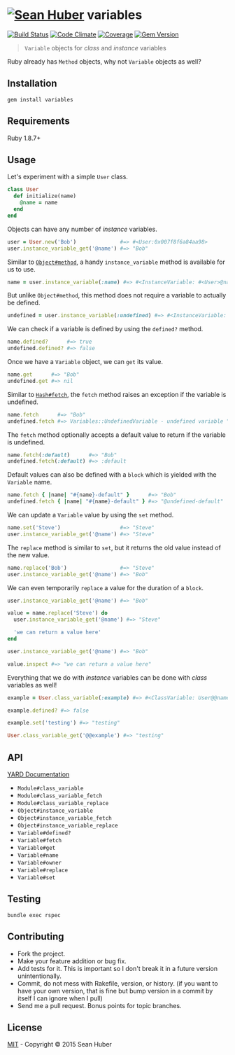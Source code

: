 # [![Sean Huber](https://cloud.githubusercontent.com/assets/2419/6550752/832d9a64-c5ea-11e4-9717-6f9aa6e023b5.png)](https://github.com/shuber) variables

[![Build Status](https://secure.travis-ci.org/shuber/variables.svg)](http://travis-ci.org/shuber/variables) [![Code Climate](https://codeclimate.com/github/shuber/variables/badges/gpa.svg)](https://codeclimate.com/github/shuber/variables) [![Coverage](https://codeclimate.com/github/shuber/variables/badges/coverage.svg)](https://codeclimate.com/github/shuber/variables) [![Gem Version](https://badge.fury.io/rb/variables.svg)](http://badge.fury.io/rb/variables)

> `Variable` objects for *class* and *instance* variables

Ruby already has `Method` objects, why not `Variable` objects as well?


## Installation

```
gem install variables
```


## Requirements

Ruby 1.8.7+


## Usage

Let's experiment with a simple `User` class.

```ruby
class User
  def initialize(name)
    @name = name
  end
end
```

Objects can have any number of *instance* variables. 

```ruby
user = User.new('Bob')              #=> #<User:0x007f8f6a84aa98>
user.instance_variable_get('@name') #=> "Bob"
```

Similar to [`Object#method`](http://ruby-doc.org/core-1.8.7/Object.html#method-i-method), a handy `instance_variable` method is available for us to use.

```ruby
name = user.instance_variable(:name) #=> #<InstanceVariable: #<User>@name>
```

But unlike `Object#method`, this method does not require a variable to actually be defined.

```ruby
undefined = user.instance_variable(:undefined) #=> #<InstanceVariable: #<User>@undefined>
```

We can check if a variable is defined by using the `defined?` method.

```ruby
name.defined?      #=> true
undefined.defined? #=> false
```

Once we have a `Variable` object, we can `get` its value.

```ruby
name.get      #=> "Bob"
undefined.get #=> nil
```

Similar to [`Hash#fetch`](http://ruby-doc.org/core-1.9.3/Hash.html#method-i-fetch), the `fetch` method raises an exception if the variable is undefined.

```ruby
name.fetch      #=> "Bob"
undefined.fetch #=> Variables::UndefinedVariable - undefined variable "undefined"
```

The `fetch` method optionally accepts a default value to return if the variable is undefined.

```ruby
name.fetch(:default)      #=> "Bob"
undefined.fetch(:default) #=> :default
```

Default values can also be defined with a `block` which is yielded with the `Variable` name.

```ruby
name.fetch { |name| "#{name}-default" }      #=> "Bob"
undefined.fetch { |name| "#{name}-default" } #=> "@undefined-default"
```

We can update a `Variable` value by using the `set` method.

```ruby
name.set('Steve')                   #=> "Steve"
user.instance_variable_get('@name') #=> "Steve"
```

The `replace` method is similar to `set`, but it returns the old value instead of the new value.

```ruby
name.replace('Bob')                 #=> "Steve"
user.instance_variable_get('@name') #=> "Bob"
```

We can even temporarily `replace` a value for the duration of a `block`.

```ruby
user.instance_variable_get('@name') #=> "Bob"

value = name.replace('Steve') do
  user.instance_variable_get('@name') #=> "Steve"

  'we can return a value here'
end

user.instance_variable_get('@name') #=> "Bob"

value.inspect #=> "we can return a value here"
```

Everything that we do with *instance* variables can be done with *class* variables as well!

```ruby
example = User.class_variable(:example) #=> #<ClassVariable: User@@name>

example.defined? #=> false

example.set('testing') #=> "testing"

User.class_variable_get('@@example') #=> "testing"
```


## API

[YARD Documentation](http://www.rubydoc.info/github/shuber/variables)

* `Module#class_variable`
* `Module#class_variable_fetch`
* `Module#class_variable_replace`
* `Object#instance_variable`
* `Object#instance_variable_fetch`
* `Object#instance_variable_replace`
* `Variable#defined?`
* `Variable#fetch`
* `Variable#get`
* `Variable#name`
* `Variable#owner`
* `Variable#replace`
* `Variable#set`


## Testing

```
bundle exec rspec
```


## Contributing

* Fork the project.
* Make your feature addition or bug fix.
* Add tests for it. This is important so I don't break it in a future version unintentionally.
* Commit, do not mess with Rakefile, version, or history. (if you want to have your own version, that is fine but bump version in a commit by itself I can ignore when I pull)
* Send me a pull request. Bonus points for topic branches.


## License

[MIT](https://github.com/shuber/variables/blob/master/LICENSE)  - Copyright © 2015 Sean Huber

